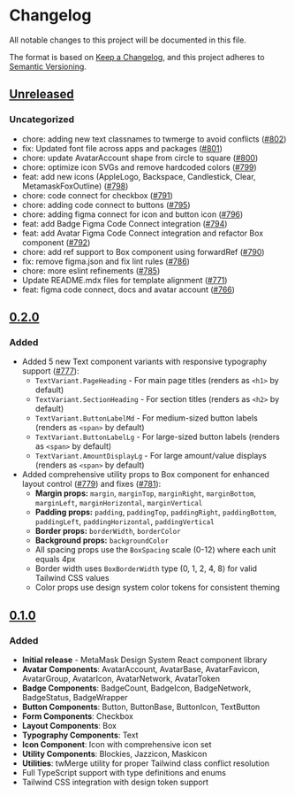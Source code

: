 # Changelog

All notable changes to this project will be documented in this file.

The format is based on [Keep a Changelog](https://keepachangelog.com/en/1.0.0/),
and this project adheres to [Semantic Versioning](https://semver.org/spec/v2.0.0.html).

## [Unreleased]

### Uncategorized

- chore: adding new text classnames to twmerge to avoid conflicts ([#802](https://github.com/MetaMask/metamask-design-system/pull/802))
- fix: Updated font file across apps and packages ([#801](https://github.com/MetaMask/metamask-design-system/pull/801))
- chore: update AvatarAccount shape from circle to square ([#800](https://github.com/MetaMask/metamask-design-system/pull/800))
- chore: optimize icon SVGs and remove hardcoded colors ([#799](https://github.com/MetaMask/metamask-design-system/pull/799))
- feat: add new icons (AppleLogo, Backspace, Candlestick, Clear, MetamaskFoxOutline) ([#798](https://github.com/MetaMask/metamask-design-system/pull/798))
- chore: code connect for checkbox ([#791](https://github.com/MetaMask/metamask-design-system/pull/791))
- chore: adding code connect to buttons ([#795](https://github.com/MetaMask/metamask-design-system/pull/795))
- chore: adding figma connect for icon and button icon ([#796](https://github.com/MetaMask/metamask-design-system/pull/796))
- feat: add Badge Figma Code Connect integration ([#794](https://github.com/MetaMask/metamask-design-system/pull/794))
- feat: add Avatar Figma Code Connect integration and refactor Box component ([#792](https://github.com/MetaMask/metamask-design-system/pull/792))
- chore: add ref support to Box component using forwardRef ([#790](https://github.com/MetaMask/metamask-design-system/pull/790))
- fix: remove figma.json and fix lint rules ([#786](https://github.com/MetaMask/metamask-design-system/pull/786))
- chore: more eslint refinements ([#785](https://github.com/MetaMask/metamask-design-system/pull/785))
- Update README.mdx files for template alignment ([#771](https://github.com/MetaMask/metamask-design-system/pull/771))
- feat: figma code connect, docs and avatar account ([#766](https://github.com/MetaMask/metamask-design-system/pull/766))

## [0.2.0]

### Added

- Added 5 new Text component variants with responsive typography support ([#777](https://github.com/MetaMask/metamask-design-system/pull/777)):
  - `TextVariant.PageHeading` - For main page titles (renders as `<h1>` by default)
  - `TextVariant.SectionHeading` - For section titles (renders as `<h2>` by default)
  - `TextVariant.ButtonLabelMd` - For medium-sized button labels (renders as `<span>` by default)
  - `TextVariant.ButtonLabelLg` - For large-sized button labels (renders as `<span>` by default)
  - `TextVariant.AmountDisplayLg` - For large amount/value displays (renders as `<span>` by default)
- Added comprehensive utility props to Box component for enhanced layout control ([#779](https://github.com/MetaMask/metamask-design-system/pull/779)) and fixes ([#781](https://github.com/MetaMask/metamask-design-system/pull/781)):
  - **Margin props:** `margin`, `marginTop`, `marginRight`, `marginBottom`, `marginLeft`, `marginHorizontal`, `marginVertical`
  - **Padding props:** `padding`, `paddingTop`, `paddingRight`, `paddingBottom`, `paddingLeft`, `paddingHorizontal`, `paddingVertical`
  - **Border props:** `borderWidth`, `borderColor`
  - **Background props:** `backgroundColor`
  - All spacing props use the `BoxSpacing` scale (0-12) where each unit equals 4px
  - Border width uses `BoxBorderWidth` type (0, 1, 2, 4, 8) for valid Tailwind CSS values
  - Color props use design system color tokens for consistent theming

## [0.1.0]

### Added

- **Initial release** - MetaMask Design System React component library
- **Avatar Components**: AvatarAccount, AvatarBase, AvatarFavicon, AvatarGroup, AvatarIcon, AvatarNetwork, AvatarToken
- **Badge Components**: BadgeCount, BadgeIcon, BadgeNetwork, BadgeStatus, BadgeWrapper
- **Button Components**: Button, ButtonBase, ButtonIcon, TextButton
- **Form Components**: Checkbox
- **Layout Components**: Box
- **Typography Components**: Text
- **Icon Component**: Icon with comprehensive icon set
- **Utility Components**: Blockies, Jazzicon, Maskicon
- **Utilities**: twMerge utility for proper Tailwind class conflict resolution
- Full TypeScript support with type definitions and enums
- Tailwind CSS integration with design token support

[Unreleased]: https://github.com/MetaMask/metamask-design-system/compare/@metamask/design-system-react@0.2.0...HEAD
[0.2.0]: https://github.com/MetaMask/metamask-design-system/compare/@metamask/design-system-react@0.1.0...@metamask/design-system-react@0.2.0
[0.1.0]: https://github.com/MetaMask/metamask-design-system/releases/tag/@metamask/design-system-react@0.1.0
